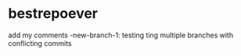 # bestrepoever
add my comments 
-new-branch-1: testing ting multiple branches with conflicting commits